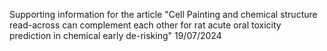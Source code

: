 Supporting information for the article "Cell Painting and chemical structure read-across can complement each other for rat acute oral toxicity prediction in chemical early de-risking" 19/07/2024

